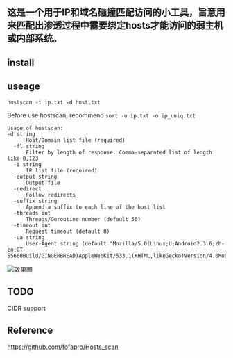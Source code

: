 ## 这是一个用于IP和域名碰撞匹配访问的小工具，旨意用来匹配出渗透过程中需要绑定hosts才能访问的弱主机或内部系统。

## install


## useage

`hostscan -i ip.txt -d host.txt`

Before use hostscan, recommend `sort -u ip.txt -o ip_uniq.txt`

```
Usage of hostscan:
-d string
      Host/Domain list file (required)
  -fl string
      Filter by length of response. Comma-separated list of length like 0,123
  -i string
      IP list file (required)
  -output string
      Output file
  -redirect
      Follow redirects
  -suffix string
      Append a suffix to each line of the host list
  -threads int
      Threads/Goroutine number (default 50)
  -timeout int
      Request timeout (default 8)
  -ua string
      User-Agent string (default "Mozilla/5.0(Linux;U;Android2.3.6;zh-cn;GT-S5660Build/GINGERBREAD)AppleWebKit/533.1(KHTML,likeGecko)Version/4.0MobileSafari/533.1MicroMessenger/4.5.255")
```

![效果图](https://raw.githubusercontent.com/cyal1/host_scan/master/test.jpg)

## TODO

CIDR support


## Reference
https://github.com/fofapro/Hosts_scan

